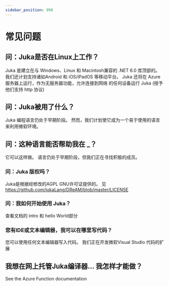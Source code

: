 ```yaml
---
sidebar_position: 998
---
```


# 常见问题

## 问：Juka是否在Linux上工作？

Juka 是建立在与 Windows、Linux 和 Macintosh兼容的 .NET 6.0 库顶部的。 我们还计划支持诸如Android 和 iOS/iPadOS 等移动平台。 Juka 还将在 Azure 服务器上运行，作为无服务器功能，允许连接到网络 的任何设备运行 Juka (授予他们支持 http 协议)

## 问：Juka被用了什么？

Juka 编程语言仍处于早期阶段。 然而，我们计划使它成为一个易于使用的语言 来利用微软环境。

## 问：这种语言能否帮助我在 _？

它可以这样做。 语言仍处于早期阶段，但我们正在寻找积极的成员。


### 问：Juka 版权吗？
Juka是根据经修改的AGPL GNU许可证提供的。 见 https://github.com/jukaLang/DReAM/blob/master/LICENSE

### 问：我如何开始使用 Juka？
查看文档的 intro 和 hello World部分

### 您有IDE或文本编辑器，我可以在哪里写代码？
您可以使用任何文本编辑器写入代码。 我们正在开发微软Visual Studio 代码的扩展

## 我想在网上托管Juka编译器... 我怎样才能做？
See the Azure Function documentation
